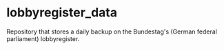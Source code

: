 # lobbyregister_data
Repository that stores a daily backup on the Bundestag's (German federal parliament) lobbyregister.
